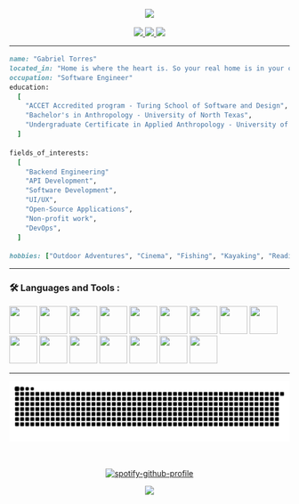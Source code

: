 <p align="center">
  <img src="https://capsule-render.vercel.app/api?type=waving&color=timeGradient&height=300&section=header&text=Gabriel%20Torres&fontSize=90&animation=twinkling&fontAlignY=38&desc=Software%20Engineer&descAlignY=51&descAlign=62"/>
</p>


<div id="header" align="center">  
<div id="badges">

  <a href="https://www.linkedin.com/in/gabrieltt//">
  <img height="50" src="https://github.com/user-attachments/assets/c71a87cf-04a4-44a9-bffa-475c782afcac"/>
</a>

  <a href="mailto:thomastgtorres21@gmail.com">
    <img height="50" src="https://github.com/user-attachments/assets/53c82b6f-3be7-466f-b623-49c44798b643"/>
  </a>
  
  <a href="https://www.gabe-torres.com/">
    <img height="50" src="https://github.com/user-attachments/assets/a371a156-6704-4b9f-9164-8a0fb9fcd29b"/>
  </a>
</div>
  </div>

---

```ruby
name: "Gabriel Torres"
located_in: "Home is where the heart is. So your real home is in your chest"
occupation: "Software Engineer"
education:
  [
    "ACCET Accredited program - Turing School of Software and Design",
    "Bachelor's in Anthropology - University of North Texas",
    "Undergraduate Certificate in Applied Anthropology - University of North Texas",
  ]

fields_of_interests:
  [
    "Backend Engineering"
    "API Development",
    "Software Development",
    "UI/UX",
    "Open-Source Applications",
    "Non-profit work",
    "DevOps",
  ]

hobbies: ["Outdoor Adventures", "Cinema", "Fishing", "Kayaking", "Reading"]
```

---

### :hammer_and_wrench: Languages and Tools :

<div >
  <img src="https://cdn.jsdelivr.net/gh/devicons/devicon@latest/icons/rails/rails-original-wordmark.svg" width="50" height="50" />
  <img src="https://cdn.jsdelivr.net/gh/devicons/devicon@latest/icons/ruby/ruby-original-wordmark.svg" width="50" height="50" />
  <img src="https://cdn.jsdelivr.net/gh/devicons/devicon@latest/icons/git/git-original-wordmark.svg" width="50" height="50" />
  <img src="https://cdn.jsdelivr.net/gh/devicons/devicon@latest/icons/github/github-original-wordmark.svg" width="50" height="50" />
  <img src="https://cdn.jsdelivr.net/gh/devicons/devicon@latest/icons/postgresql/postgresql-original-wordmark.svg" width="50" height="50" />
  <img src="https://cdn.jsdelivr.net/gh/devicons/devicon@latest/icons/postman/postman-plain.svg" width="50" height="50" />
  <img src="https://cdn.jsdelivr.net/gh/devicons/devicon@latest/icons/heroku/heroku-plain-wordmark.svg" width="50" height="50" />
  <img src="https://cdn.jsdelivr.net/gh/devicons/devicon@latest/icons/circleci/circleci-plain.svg" width="50" height="50" />
  <img src="https://cdn.jsdelivr.net/gh/devicons/devicon@latest/icons/css3/css3-original-wordmark.svg" width="50" height="50" />
  <img src="https://cdn.jsdelivr.net/gh/devicons/devicon@latest/icons/html5/html5-original-wordmark.svg" width="50" height="50" />
  <img src="https://cdn.jsdelivr.net/gh/devicons/devicon@latest/icons/markdown/markdown-original.svg" width="50" height="50" />
  <img src="https://cdn.jsdelivr.net/gh/devicons/devicon@latest/icons/graphql/graphql-plain-wordmark.svg" width="50" height="50" />
  <img src="https://cdn.jsdelivr.net/gh/devicons/devicon@latest/icons/bootstrap/bootstrap-original-wordmark.svg" width="50" height="50" />
  <img src="https://cdn.jsdelivr.net/gh/devicons/devicon@latest/icons/vscode/vscode-original.svg" width="50" height="50" />
  <img src="https://cdn.jsdelivr.net/gh/devicons/devicon@latest/icons/pycharm/pycharm-original.svg" width="50" height="50" />
  <img src="https://cdn.jsdelivr.net/gh/devicons/devicon@latest/icons/python/python-original-wordmark.svg" width="50" height="50" />
</div>

---

![snake gif](https://github.com/Gabe-Torres/Gabe-Torres/blob/output/github-snake-dark.svg)
<div id="header" align="center">

<img src="https://komarev.com/ghpvc/?username=Gabe-Torres&style=flat-square&color=blue" alt=""/>

 [![spotify-github-profile](https://spotify-github-profile.kittinanx.com/api/view?uid=xo-til-we-overdose%E0%A5%90&cover_image=true&theme=novatorem&show_offline=false&background_color=121212&interchange=false&bar_color=d5d0d0&bar_color_cover=false)](https://github.com/kittinan/spotify-github-profile)
</div>


<p align="center">
  <img src="https://capsule-render.vercel.app/api?type=waving&color=timeGradient&height=100&section=footer"/>
</p>





